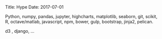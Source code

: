 Title: Hype
Date: 2017-07-01

Python, numpy, pandas, jupyter, highcharts, matplotlib, seaborn, git, scikit, R, octave/matlab, javascript, npm, bower, gulp, bootstrap, jinja2, pelican.  

d3 , django, ...

